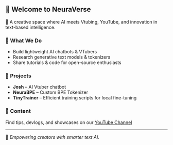 ## 🚀 Welcome to NeuraVerse

🌌 A creative space where AI meets Vtubing, YouTube, and innovation in text-based intelligence.

### 🧠 What We Do
- Build lightweight AI chatbots & VTubers
- Research generative text models & tokenizers
- Share tutorials & code for open-source enthusiasts

### 🔧 Projects
- **Josh** – AI Vtuber chatbot
- **NeuraBPE** – Custom BPE Tokenizer
- **TinyTrainer** – Efficient training scripts for local fine-tuning

### 🎥 Content
Find tips, devlogs, and showcases on our [YouTube Channel](https://www.youtube.com/@NeuraGenV)

---

💬 _Empowering creators with smarter text AI._
